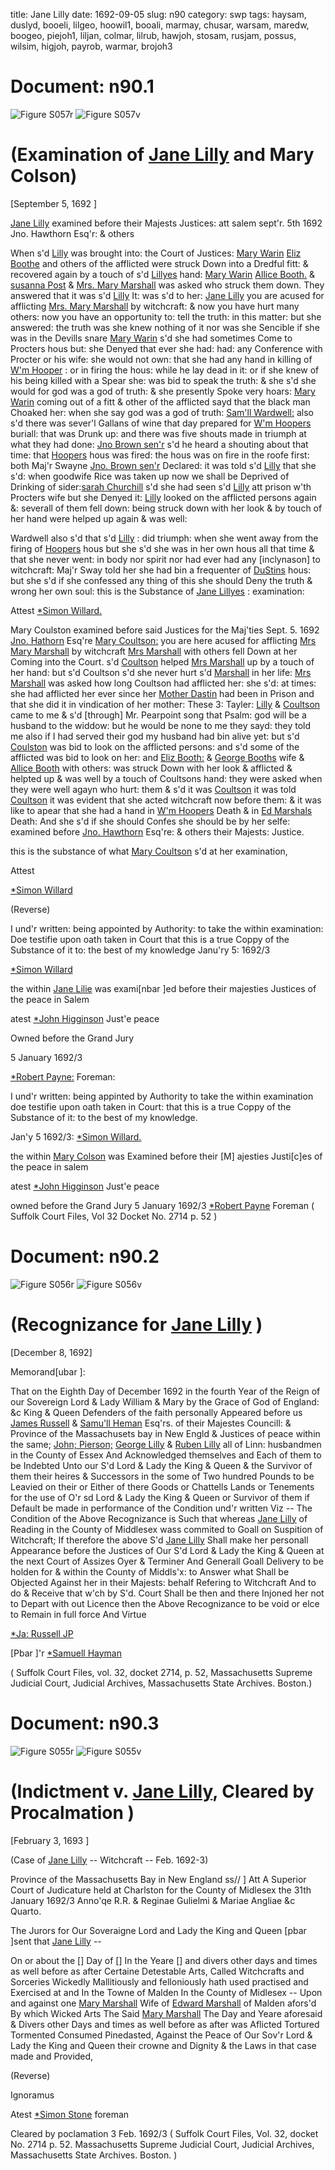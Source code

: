 title: Jane Lilly
date: 1692-09-05
slug: n90
category: swp
tags: haysam, duslyd, booeli, lilgeo, hoowil1, booali, marmay, chusar, warsam, maredw, boogeo, piejoh1, liljan, colmar, lilrub, hawjoh, stosam, rusjam, possus, wilsim, higjoh, payrob, warmar, brojoh3




# Document: n90.1

![Figure S057r](/assets/thumb/S057r.jpg)
![Figure S057v](/assets/thumb/S057v.jpg)

# (Examination of [Jane Lilly](/tag/liljan.html) and Mary Colson)

[September 5, 1692 ]

 [Jane Lilly](/tag/liljan.html) examined before their Majests Justices: att salem sept'r. 5th 1692  Jno. Hawthorn Esq'r:  & others

When s'd [Lilly](/tag/liljan.html) was brought into: the Court of Justices: [Mary Warin](/tag/warmar.html) [Eliz Boothe](/tag/booeli.html) and others of the afflicted were struck Down into a Dredful fitt: & recovered again by a touch of s'd [Lillyes](/tag/liljan.html) hand: [Mary Warin](/tag/warmar.html) [Allice Booth.](/tag/booali.html) & [susanna Post](/tag/possus.html) & [Mrs. Mary Marshall](/tag/marmay.html) was asked who struck them down. They answered that it was s'd [Lilly](/tag/liljan.html) It: was s'd to her: [Jane Lilly](/tag/liljan.html) you are acused for afflicting [Mrs. Mary Marshall](/tag/marmay.html) by witchcraft: & now you have hurt many others: now you have an opportunity to: tell the truth: in this matter: but she answered: the truth was she knew nothing of it nor was she Sencible if she was in the Devills snare [Mary Warin](/tag/warmar.html) s'd she had sometimes Come to Procters hous but: she Denyed that ever she had: had: any Conference with Procter or his wife: she would not own: that she had any hand in killing of [W'm Hooper](/tag/hoowil1.html) : or in firing the hous: while he lay dead in it: or if she knew of his being killed with a Spear she: was bid to speak the truth: & she s'd she would for god was a god of truth: & she presently Spoke very hoars: [Mary Warin](/tag/warmar.html) coming out of a fitt & other of the afflicted sayd that the black man Choaked her: when she say god was a god of truth: [Sam'll Wardwell:](/tag/warsam.html) also s'd there was sever'l Gallans of wine that day prepared for [W'm Hoopers](/tag/hoowil1.html) buriall: that was Drunk up: and there was five shouts made in triumph at what they had done: [Jno Brown sen'r](/tag/brojoh3.html) s'd he heard a shouting about that time: that [Hoopers](/tag/hoowil1.html) hous was fired: the hous was on fire in the roofe first: both Maj'r Swayne [Jno. Brown sen'r](/tag/brojoh3.html) Declared: it was told s'd [Lilly](/tag/liljan.html) that she s'd: when goodwife Rice was taken up now we shall be Deprived of Drinking of sider:[sarah Churchill](/tag/chusar.html) s'd she had seen s'd [Lilly](/tag/liljan.html) att prison w'th Procters wife but she Denyed it: [Lilly](/tag/liljan.html) looked on the afflicted persons again &: severall of  them fell down: being struck down with her look & by touch of her hand were helped up again & was well:

Wardwell also s'd that s'd [Lilly](/tag/liljan.html) : did triumph: when she went away from the firing of [Hoopers](/tag/hoowil1.html) hous but she s'd she was in her own hous all that time & that she never went: in body nor spirit nor had ever had any [inclynason] to witchcraft: Maj'r Sway told her she had bin a frequenter of [DuStins](/tag/duslyd.html) hous: but she s'd if she confessed any thing of this she should Deny the truth & wrong her own soul: this is the Substance of [Jane Lillyes](/tag/liljan.html) : examination:

Attest [*Simon Willard.](/tag/wilsim.html)

Mary Coulston examined before said Justices for the Maj'ties Sept. 5. 1692 [Jno. Hathorn](/tag/hawjoh.html) Esq're [Mary Coultson:](/tag/colmar.html) you are here acused for afflicting [Mrs Mary Marshall](/tag/marmay.html) by witchcraft [Mrs Marshall](/tag/marmay.html) with others fell Down at her Coming into the Court. s'd [Coultson](/tag/colmar.html) helped [Mrs Marshall](/tag/marmay.html) up by a touch of her hand: but s'd Coultson s'd she never hurt s'd [Marshall](/tag/marmay.html) in her life: [Mrs Marshall](/tag/marmay.html) was asked how long Coultson had afflicted her: she s'd: at times: she had afflicted her ever since her [Mother Dastin](/tag/duslyd.html) had been in Prison and that she did it in vindication of her mother: These 3: Tayler: [Lilly](/tag/liljan.html) & [Coultson](/tag/colmar.html) came to me & s'd [through] Mr. Pearpoint song that Psalm: god will be a husband to the widdow: but he would be none to me they sayd: they told me also if I had served their god my husband had bin alive yet: but s'd [Coulston](/tag/colmar.html) was bid to look on the afflicted persons: and s'd some of the afflicted was bid to look on her: and [Eliz Booth:](/tag/booeli.html) & [George Booths](/tag/boogeo.html) wife & [Allice Booth](/tag/booali.html) with others: was struck Down with her look & afflicted & helpted up & was well by a touch of Coultsons hand: they were asked when they were well agayn who hurt: them & s'd it was [Coultson](/tag/colmar.html) it was told [Coultson](/tag/colmar.html) it was evident that she acted witchcraft now before them: & it was like to apear that she had a hand in [W'm Hoopers](/tag/hoowil1.html) Death & in [Ed Marshals](/tag/maredw.html) Death: And she s'd if she should Confes she should be by her selfe: examined before [Jno. Hawthorn](/tag/hawjoh.html) Esq're: & others their Majests: Justice.

this is the substance of what [Mary Coultson](/tag/colmar.html) s'd at her examination,

Attest 

[*Simon Willard](/tag/wilsim.html)

(Reverse) 

I und'r written: being appointed by Authority: to take the within examination: Doe testifie upon oath taken in Court that this is a  true Coppy of the Substance of it to: the best of my knowledge Janu'ry 5: 1692/3

[*Simon Willard](/tag/wilsim.html)

the within [Jane Lilie](/tag/liljan.html) was exami[nbar ]ed before their majesties Justices of the peace in Salem

atest [*John Higginson](/tag/higjoh.html) Just'e peace

Owned before the Grand Jury 

5 January 1692/3

[*Robert Payne:](/tag/payrob.html) Foreman:

I und'r written: being appinted by Authority to take the within examination doe testifie upon oath taken in Court: that this is a true Coppy of the Substance of it: to the best of my knowledge. 

Jan'y 5 1692/3: [*Simon Willard.](/tag/wilsim.html)

the within [Mary Colson](/tag/colmar.html) was Examined before their [M] ajesties Justi[c]es of the peace in salem

atest [*John Higginson](/tag/higjoh.html) Just'e peace

owned before the Grand Jury 
5 January 1692/3  [*Robert Payne](/tag/payrob.html) Foreman ( Suffolk Court Files, Vol 32 Docket No. 2714 p. 52 )

# Document: n90.2

![Figure S056r](/assets/thumb/S056r.jpg)
![Figure S056v](/assets/thumb/S056v.jpg)

# (Recognizance for [Jane Lilly](/tag/liljan.html) )

[December 8, 1692]

Memorand[ubar ]:

That on the Eighth Day of December 1692 in the fourth Year of the Reign of our Sovereign Lord & Lady William & Mary by the Grace of God of England: &c King & Queen Defenders of the faith personally Appeared before us [James Russell](/tag/rusjam.html) & [Samu'll Heman](/tag/haysam.html) Esq'rs. of their Majestes Councill: & Province of the Massachusets bay in New Engld & Justices of peace within the same; [John; Pierson;](/tag/piejoh1.html) [George Lilly](/tag/lilgeo.html) & [Ruben Lilly](/tag/lilrub.html) all of Linn: husbandmen in the County of Essex And Acknowledged themselves and Each of them to be Indebted Unto our S'd Lord & Lady the King & Queen & the Survivor of them their heires & Successors in the some of Two hundred Pounds to be Leavied on their or Either of there Goods or Chattells Lands or Tenements for the use  of O'r sd Lord & Lady the King & Queen or Survivor of them if Default be made in performance of the Condition und'r written Viz -- The Condition of the Above Recognizance is Such that whereas [Jane Lilly](/tag/liljan.html) of Reading in the County of Middlesex wass commited to Goall on Suspition of Witchcraft; If therefore the above S'd [Jane Lilly](/tag/liljan.html) Shall make her personall Appearance before the Justices of Our S'd Lord & Lady the King & Queen at the next Court of Assizes Oyer & Terminer And Generall Goall Delivery to be holden for & within the County of Middls'x: to Answer what Shall be Objected Against her in their Majests: behalf Refering to Witchcraft And to do & Receive that w'ch by S'd. Court Shall be then and there Injoned her not to Depart with out Licence then the Above Recognizance to be void or elce to Remain in full force And Virtue

[*Ja: Russell JP](/tag/rusjam.html)

[Pbar ]'r [*Samuell Hayman](/tag/haysam.html)

( Suffolk Court Files, vol. 32, docket 2714, p. 52, Massachusetts Supreme Judicial Court, Judicial Archives, Massachusetts State Archives. Boston.)


# Document: n90.3

![Figure S055r](/assets/thumb/S055r.jpg)
![Figure S055v](/assets/thumb/S055v.jpg)

# (Indictment v. [Jane Lilly](/tag/liljan.html), Cleared by Procalmation )

[February 3, 1693 ]

  (Case of [Jane Lilly](/tag/liljan.html) -- Witchcraft -- Feb. 1692-3)

Province of the Massachusetts Bay in New England ss// ] Att A Superior Court of Judicature held at Charlston for the County of Midlesex the 31th January 1692/3 Anno'qe R.R. & Reginae Gulielmi & Mariae Angliae &c Quarto.

The Jurors for Our Soveraigne Lord and Lady the King and Queen [pbar ]sent that [Jane Lilly](/tag/liljan.html) --

On or about the [] Day of [] In the Yeare [] and divers other days and times as well before as after Certaine Detestable Arts, Called Witchcrafts and Sorceries Wickedly Mallitiously and felloniously hath used practised and Exercised at and In the Towne of Malden In the County of Midlesex -- Upon and against one [Mary Marshall](/tag/marmay.html) Wife of [Edward Marshall](/tag/maredw.html) of Malden afors'd By which Wicked Arts The Said [Mary Marshall](/tag/marmay.html) The Day and Yeare aforesaid & Divers other Days and times as well before as after was Aflicted Tortured Tormented  Consumed Pinedasted, Against the Peace of Our Sov'r Lord & Lady the King and Queen their crowne and Dignity & the Laws in that case made and Provided,

(Reverse) 

Ignoramus 

Atest [*Simon Stone](/tag/stosam.html) foreman

Cleared by poclamation 
3 Feb. 1692/3  ( Suffolk Court Files, Vol. 32, docket No. 2714 p. 52. Massachusetts Supreme Judicial Court, Judicial Archives, Massachusetts State Archives. Boston. )